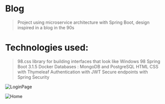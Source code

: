 # Blog

> Project using microservice architecture with Spring Boot, design inspired in a blog in the 90s

# Technologies used:

> 98.css library for building interfaces that look like Windows 98
> Spring Boot 3.1.5
> Docker
> Databases : MongoDB and PostgreSQL
> HTML CSS with Thymeleaf
> Authentication with JWT
> Secure endpoints with Spring Security

![LoginPage](https://ibb.co/phK1HRF)

![Home](https://ibb.co/8XpCb3Z)